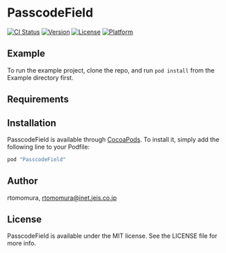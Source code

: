 # PasscodeField

[![CI Status](http://img.shields.io/travis/rtomomura/PasscodeField.svg?style=flat)](https://travis-ci.org/rtomomura/PasscodeField)
[![Version](https://img.shields.io/cocoapods/v/PasscodeField.svg?style=flat)](http://cocoapods.org/pods/PasscodeField)
[![License](https://img.shields.io/cocoapods/l/PasscodeField.svg?style=flat)](http://cocoapods.org/pods/PasscodeField)
[![Platform](https://img.shields.io/cocoapods/p/PasscodeField.svg?style=flat)](http://cocoapods.org/pods/PasscodeField)

## Example

To run the example project, clone the repo, and run `pod install` from the Example directory first.

## Requirements

## Installation

PasscodeField is available through [CocoaPods](http://cocoapods.org). To install
it, simply add the following line to your Podfile:

```ruby
pod "PasscodeField"
```

## Author

rtomomura, rtomomura@inet.jeis.co.jp

## License

PasscodeField is available under the MIT license. See the LICENSE file for more info.
